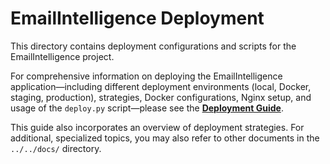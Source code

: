 # EmailIntelligence Deployment

This directory contains deployment configurations and scripts for the EmailIntelligence project.

For comprehensive information on deploying the EmailIntelligence application—including different deployment environments (local, Docker, staging, production), strategies, Docker configurations, Nginx setup, and usage of the `deploy.py` script—please see the **[Deployment Guide](../../docs/deployment_guide.md)**.

This guide also incorporates an overview of deployment strategies. For additional, specialized topics, you may also refer to other documents in the `../../docs/` directory.
